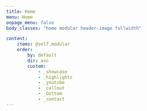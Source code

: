 ```yaml
---
title: Home
menu: Home
onpage_menu: false
body_classes: "home modular header-image fullwidth"

content:
    items: @self.modular
    order:
        by: default
        dir: asc
        custom:
            - _showcase
            - _highlights
            - _youtube
            - _callout
            - _bottom
            - _contact
---
```


